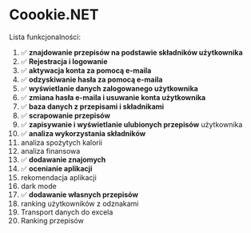 ﻿# Coookie.NET
Lista funkcjonalności:
1. ✅ **znajdowanie przepisów na podstawie składników
użytkownika**
2. ✅ **Rejestracja i logowanie**
3. ✅ **aktywacja konta za pomocą e-maila**
4. ✅ **odzyskiwanie hasła za pomocą e-maila**
5. ✅ **wyświetlanie danych zalogowanego użytkownika**
6. ✅ **zmiana hasła e-maila i usuwanie konta użytkownika**
7. ✅ **baza danych z przepisami i składnikami**
8. ✅ **scrapowanie przepisów**
9. ✅ **zapisywanie i wyświetlanie ulubionych przepisów**
użytkownika
10. ✅ **analiza wykorzystania składników**
11. analiza spożytych kalorii
12. analiza finansowa
13. ✅ **dodawanie znajomych**
14. ✅ **ocenianie aplikacji**
15. rekomendacja aplikacji
16. dark mode
17. ✅ **dodawanie własnych przepisów**
18. ranking użytkowników z odznakami
19. Transport danych do excela
20. Ranking przepisów
